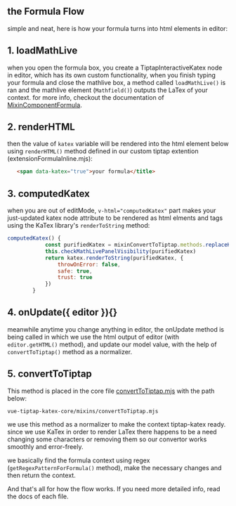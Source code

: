 ## the Formula Flow

simple and neat, here is how your formula turns into html elements in editor:

## 1. loadMathLive

when you open the formula box, you create a TiptapInteractiveKatex node in editor,
which has its own custom functionality, when you finish typing your formula and close the mathlive box, a method called `loadMathLive()` is ran and the mathlive element (`Mathfield()`) outputs the  LaTex of your context.
for more info, checkout the documentation of [MixinComponentFormula](/corePackage/formula/mixin.md).

## 2. renderHTML

then the value of `katex` variable will be rendered into the html element below using `renderHTML()` method defined in our custom tiptap extention (extensionFormulaInline.mjs):

```html
   <span data-katex="true">your formula</title>
```

## 3. computedKatex

when you are out of editMode, `v-html="computedKatex"` part makes your just-updated katex node attribute to be rendered as html elments and tags using the KaTex library's `renderToString` method:


```javascript
computedKatex() {
            const purifiedKatex = mixinConvertToTiptap.methods.replaceKatexSigns(this.node.attrs.katex.toString())
            this.checkMathLivePanelVisibility(purifiedKatex)
            return katex.renderToString(purifiedKatex, {
                throwOnError: false,
                safe: true,
                trust: true
            })
        }
```

## 4. onUpdate({ editor }){}

meanwhile anytime you change anything in editor, the onUpdate method is being called in which we use the html output of editor (with `editor.getHTML()` method),
and update our model value, with the help of `convertToTiptap()` method as a normalizer.

## 5. convertToTiptap

This method is placed in the core file [convertToTiptap.mjs](/corePackage/mixins/convertToTiptap.md) with the path below:

`vue-tiptap-katex-core/mixins/convertToTiptap.mjs`

we use this method as a normalizer to make the context tiptap-katex ready.
since we use KaTex in order to render LaTex there happens to be a need changing some characters or removing them so our convertor works smoothly and error-freely.

we basically find the formula context using regex (`getRegexPatternForFormula()` method), make the necessary changes and then return the context.


And that's all for how the flow works. If you need more detailed info, read the docs of each file.
